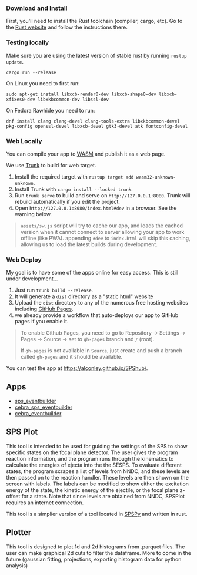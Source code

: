 ### Download and Install

First, you'll need to install the Rust toolchain (compiler, cargo, etc). Go to the [Rust website](https://www.rust-lang.org/tools/install) and follow the instructions there.

### Testing locally

Make sure you are using the latest version of stable rust by running `rustup update`.

`cargo run --release`

On Linux you need to first run:

`sudo apt-get install libxcb-render0-dev libxcb-shape0-dev libxcb-xfixes0-dev libxkbcommon-dev libssl-dev`

On Fedora Rawhide you need to run:

`dnf install clang clang-devel clang-tools-extra libxkbcommon-devel pkg-config openssl-devel libxcb-devel gtk3-devel atk fontconfig-devel`

### Web Locally

You can compile your app to [WASM](https://en.wikipedia.org/wiki/WebAssembly) and publish it as a web page.

We use [Trunk](https://trunkrs.dev/) to build for web target.
1. Install the required target with `rustup target add wasm32-unknown-unknown`.
2. Install Trunk with `cargo install --locked trunk`.
3. Run `trunk serve` to build and serve on `http://127.0.0.1:8080`. Trunk will rebuild automatically if you edit the project.
4. Open `http://127.0.0.1:8080/index.html#dev` in a browser. See the warning below.

> `assets/sw.js` script will try to cache our app, and loads the cached version when it cannot connect to server allowing your app to work offline (like PWA).
> appending `#dev` to `index.html` will skip this caching, allowing us to load the latest builds during development.

### Web Deploy

My goal is to have some of the apps online for easy access. This is still under development...

1. Just run `trunk build --release`.
2. It will generate a `dist` directory as a "static html" website
3. Upload the `dist` directory to any of the numerous free hosting websites including [GitHub Pages](https://docs.github.com/en/free-pro-team@latest/github/working-with-github-pages/configuring-a-publishing-source-for-your-github-pages-site).
4. we already provide a workflow that auto-deploys our app to GitHub pages if you enable it.
> To enable Github Pages, you need to go to Repository -> Settings -> Pages -> Source -> set to `gh-pages` branch and `/` (root).
>
> If `gh-pages` is not available in `Source`, just create and push a branch called `gh-pages` and it should be available.

You can test the app at <https://alconley.github.io/SPShub/>.

## Apps

- [sps_eventbuilder](https://github.com/alconley/sps_eventbuilder)
- [cebra_sps_eventbuilder](https://github.com/alconley/cebra_sps_eventbuilder)
- [cebra_eventbuilder](https://github.com/alconley/cebra_eventbuilder)

## SPS Plot

This tool is intended to be used for guiding the settings of the SPS to show specific states on the focal plane detector. The user gives the program reaction information, and the program runs through the kinematics to calculate the energies of ejecta into the the SESPS. To evaluate different states, the program scrapes a list of levels from NNDC, and these levels are then passed on to the reaction handler. These levels are then shown on the screen with labels. The labels can be modified to show either the excitation energy of the state, the kinetic energy of the ejectile, or the focal plane z-offset for a state. Note that since levels are obtained from NNDC, SPSPlot requires an internet connection.

This tool is a simplier version of a tool located in [SPSPy](https://github.com/gwm17/spspy) and written in rust.

## Plotter

This tool is designed to plot 1d and 2d histograms from .parquet files. The user can make graphical 2d cuts to filter the dataframe. More to come in the future (gaussian fitting, projections, exporting histogram data for python analysis)